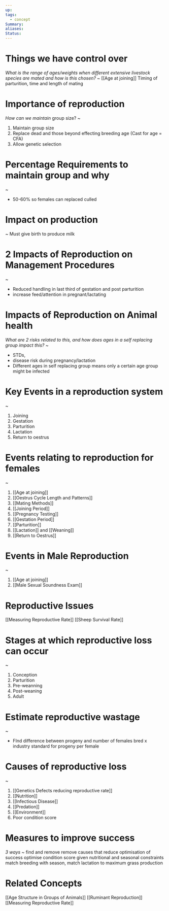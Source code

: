 ```yaml
---
up: 
tags:
  - concept
Summary: 
aliases: 
Status:
---
```

# Things we have control over
*What is the range of ages/weights when different extensive livestock species are mated and how is this chosen?*
~
[[Age at joining]]
Timing of parturition, time and length of mating
<!--SR:!2025-03-14,4,272-->

# Importance of reproduction
*How can we maintain* group size?
~
1. Maintain group size
2. Replace dead and those beyond effecting breeding age (Cast for age = CFA)
3. Allow genetic selection
<!--SR:!2025-03-13,3,257-->

# Percentage Requirements to maintain group and why
~
- 50-60% so females can replaced culled
<!--SR:!2025-03-13,3,254-->

# Impact on production
~
Must give birth to produce milk
<!--SR:!2025-03-14,4,276-->


# 2 Impacts of Reproduction on Management Procedures
~
- Reduced handling in last third of gestation and post parturition
- increase feed/attention in pregnant/lactating
<!--SR:!2025-03-13,3,257-->

# Impacts of Reproduction on Animal health
*What are 2 risks related to this, and how does ages in a self replacing group impact this?*
~
- STDs,
- disease risk during pregnancy/lactation
- Different ages in self replacing group means only a certain age group might be infected
<!--SR:!2025-03-13,3,254-->

# Key Events in a reproduction system
~
1. Joining
2. Gestation
3. Parturition
4. Lactation
5. Return to oestrus
<!--SR:!2025-03-14,4,279-->

# Events relating to reproduction for females
~
1. [[Age at joining]]
2. [[Oestrus Cycle Length and Patterns]]
3. [[Mating Methods]]
4. [[Joining Period]]
5. [[Pregnancy Testing]]
6. [[Gestation Period]]
7. [[Parturition]]
8. [[Lactation]] and [[Weaning]]
9. [[Return to Oestrus]]
<!--SR:!2025-03-14,4,274-->

# Events in Male Reproduction
~
1. [[Age at joining]]
2. [[Male Sexual Soundness Exam]]
<!--SR:!2025-03-14,4,270-->


# Reproductive Issues

[[Measuring Reproductive Rate]]
[[Sheep Survival Rate]]

# Stages at which reproductive loss can occur
~
1. Conception
2. Parturition
3. Pre-weanning
4. Post-weaning
5. Adult
<!--SR:!2025-03-13,3,252-->

# Estimate reproductive wastage
~
- FInd difference between progeny and number of females bred x industry standard for progeny per female
<!--SR:!2025-03-14,4,278-->

# Causes of reproductive loss
~
1. [[Genetics Defects reducing reproductive rate]]
2. [[Nutrition]]
3. [[Infectious Disease]]
4. [[Predation]]
5. [[Environment]]
6. Poor condition score
<!--SR:!2025-03-13,3,257-->

# Measures to improve success
*3 ways*
~
find and remove remove causes that reduce optimisation of success
optimise condition score given nutritional and seasonal constraints
match breeding with season, match lactation to maximum grass production
<!--SR:!2025-03-14,4,277-->

# Related Concepts
[[Age Structure in Groups of Animals]]
[[Ruminant Reproduction]]
[[Measuring Reproductive Rate]]
<!--SR:!2025-03-13,3,254-->


